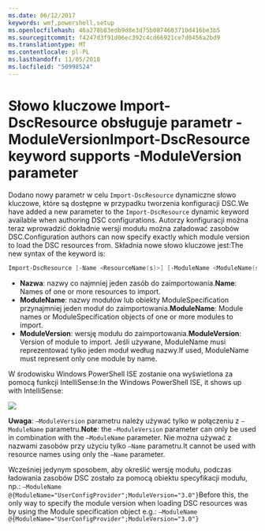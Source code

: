 ```yaml
---
ms.date: 06/12/2017
keywords: wmf,powershell,setup
ms.openlocfilehash: 46a278b83edb9d8e3d75b0874603710d416be3b5
ms.sourcegitcommit: f4247d3f91d06ec392c4cd66921ce7d0456a2bd9
ms.translationtype: MT
ms.contentlocale: pl-PL
ms.lasthandoff: 11/05/2018
ms.locfileid: "50998524"
---
```

# <a name="import-dscresource-keyword-supports--moduleversion-parameter"></a><span data-ttu-id="01d72-102">Słowo kluczowe Import-DscResource obsługuje parametr - ModuleVersion</span><span class="sxs-lookup"><span data-stu-id="01d72-102">Import-DscResource keyword supports -ModuleVersion parameter</span></span>

<span data-ttu-id="01d72-103">Dodano nowy parametr w celu `Import-DscResource` dynamiczne słowo kluczowe, które są dostępne w przypadku tworzenia konfiguracji DSC.</span><span class="sxs-lookup"><span data-stu-id="01d72-103">We have added a new parameter to the `Import-DscResource` dynamic keyword available when authoring DSC configurations.</span></span> <span data-ttu-id="01d72-104">Autorzy konfiguracji można teraz wprowadzić dokładnie wersji modułu można załadować zasobów DSC.</span><span class="sxs-lookup"><span data-stu-id="01d72-104">Configuration authors can now specify exactly which module version to load the DSC resources from.</span></span> <span data-ttu-id="01d72-105">Składnia nowe słowo kluczowe jest:</span><span class="sxs-lookup"><span data-stu-id="01d72-105">The new syntax of the keyword is:</span></span>

```powershell
Import-DscResource [-Name <ResourceName(s)>] [-ModuleName <ModuleName(s)>] [-ModuleVersion <ModuleVersion>]
```

* <span data-ttu-id="01d72-106">**Nazwa**: nazwy co najmniej jeden zasób do zaimportowania.</span><span class="sxs-lookup"><span data-stu-id="01d72-106">**Name**: Names of one or more resources to import.</span></span>
* <span data-ttu-id="01d72-107">**ModuleName**: nazwy modułów lub obiekty ModuleSpecification przynajmniej jeden moduł do zaimportowania.</span><span class="sxs-lookup"><span data-stu-id="01d72-107">**ModuleName**: Module names or ModuleSpecification objects of one or more modules to import.</span></span>
* <span data-ttu-id="01d72-108">**ModuleVersion**: wersję modułu do zaimportowania.</span><span class="sxs-lookup"><span data-stu-id="01d72-108">**ModuleVersion**: Version of module to import.</span></span> <span data-ttu-id="01d72-109">Jeśli używane, ModuleName musi reprezentować tylko jeden moduł według nazwy.</span><span class="sxs-lookup"><span data-stu-id="01d72-109">If used, ModuleName must represent only one module by name.</span></span>

<span data-ttu-id="01d72-110">W środowisku Windows PowerShell ISE zostanie ona wyświetlona za pomocą funkcji IntelliSense:</span><span class="sxs-lookup"><span data-stu-id="01d72-110">In the Windows PowerShell ISE, it shows up with IntelliSense:</span></span>

![](../images/Import-DscResource-Modversion.jpg)

<span data-ttu-id="01d72-111">**Uwaga**: `–ModuleVersion` parametru należy używać tylko w połączeniu z `–ModuleName` parametru.</span><span class="sxs-lookup"><span data-stu-id="01d72-111">**Note**: the `–ModuleVersion` parameter can only be used in combination with the `–ModuleName` parameter.</span></span> <span data-ttu-id="01d72-112">Nie można używać z nazwami zasobów przy użyciu tylko `–Name` parametru.</span><span class="sxs-lookup"><span data-stu-id="01d72-112">It cannot be used with resource names using only the `–Name` parameter.</span></span>

<span data-ttu-id="01d72-113">Wcześniej jedynym sposobem, aby określić wersję modułu, podczas ładowania zasobów DSC zostało za pomocą obiektu specyfikacji modułu, np.: `–ModuleName @{ModuleName="UserConfigProvider";ModuleVersion="3.0"}`</span><span class="sxs-lookup"><span data-stu-id="01d72-113">Before this, the only way to specify the module version when loading DSC resources was by using the Module specification object e.g.: `–ModuleName @{ModuleName="UserConfigProvider";ModuleVersion="3.0"}`</span></span>
